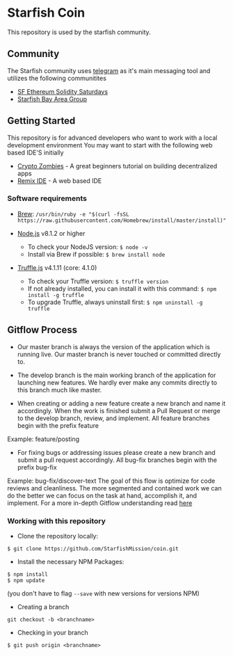 # Starfish Coin

This repository is used by the starfish community.

## Community

The Starfish community uses [telegram](https://telegram.org/) as it's main messaging tool and utilizes the following communitites

* [SF Ethereum Solidity Saturdays](https://t.me/sf_ethereum_ss)
* [Starfish Bay Area Group](https://t.me/starfishnetwork)

## Getting Started
This repository is for advanced developers who want to work with a local development environment
You may want to start with the following web based IDE'S initially

* [Crypto Zombies](https://cryptozombies.io/) - A great beginners tutorial on building decentralized apps
* [Remix IDE](https://remix.ethereum.org/) - A web based IDE

### Software requirements

* [Brew](https://brew.sh/): ``` /usr/bin/ruby -e "$(curl -fsSL https://raw.githubusercontent.com/Homebrew/install/master/install)" ```

* [Node.js](https://nodejs.org/en/) v8.1.2 or higher
    * To check your NodeJS version: ``` $ node -v ```
    * Install via Brew if possible: ``` $ brew install node ```

* [Truffle.js](http://truffleframework.com/) v4.1.11 (core: 4.1.0)
    * To check your Truffle version: ``` $ truffle version ```
    * If not already installed, you can install it with this command: ``` $ npm install -g truffle ```
    * To upgrade Truffle, always uninstall first: ``` $ npm uninstall -g truffle ```


## Gitflow Process

* Our master branch is always the version of the application which is running live. Our master branch is never touched or committed directly to.

* The develop branch is the main working branch of the application for launching new features. We hardly ever make any commits directly to this branch much like master.

* When creating or adding a new feature create a new branch and name it accordingly. When the work is finished submit a Pull Request or merge to the develop branch, review, and implement. All feature branches begin with the prefix feature    

Example: feature/posting

* For fixing bugs or addressing issues please create a new branch and submit a pull request accordingly. All bug-fix branches begin with the prefix bug-fix

Example: bug-fix/discover-text
The goal of this flow is optimize for code reviews and cleanliness. The more segmented and contained work we can do the better we can focus on the task at hand, accomplish it, and implement.
For a more in-depth Gitflow understanding read [here](https://www.atlassian.com/git/tutorials/comparing-workflows/gitflow-workflow)


### Working with this repository

* Clone the repository locally:

```
$ git clone https://github.com/StarfishMission/coin.git
```

* Install the necessary NPM Packages:
```
$ npm install
$ npm update
```
(you don't have to flag ``` --save ``` with new versions for versions NPM)

* Creating a branch

```
git checkout -b <branchname>
```

* Checking in your branch

``` $ git push origin <branchname> ```
